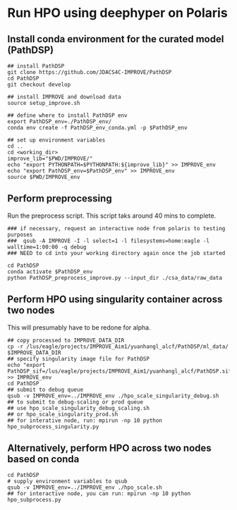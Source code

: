 # Run HPO using deephyper on Polaris

## Install conda environment for the curated model (PathDSP)
```
## install PathDSP
git clone https://github.com/JDACS4C-IMPROVE/PathDSP
cd PathDSP
git checkout develop

## install IMPROVE and download data
source setup_improve.sh

## define where to install PathDSP env
export PathDSP_env=./PathDSP_env/
conda env create -f PathDSP_env_conda.yml -p $PathDSP_env

## set up environment variables
cd ..
cd <working_dir>
improve_lib="$PWD/IMPROVE/"
echo "export PYTHONPATH=$PYTHONPATH:${improve_lib}" >> IMPROVE_env
echo "export PathDSP_env=$PathDSP_env" >> IMPROVE_env
source $PWD/IMPROVE_env
```



## Perform preprocessing
Run the preprocess script. This script taks around 40 mins to complete.

```
### if necessary, request an interactive node from polaris to testing purposes
###  qsub -A IMPROVE -I -l select=1 -l filesystems=home:eagle -l walltime=1:00:00 -q debug
### NEED to cd into your working directory again once the job started
```

```
cd PathDSP
conda activate $PathDSP_env
python PathDSP_preprocess_improve.py --input_dir ./csa_data/raw_data
```

## Perform HPO using singularity container across two nodes
This will presumably have to be redone for alpha.

```
## copy processed to IMPROVE_DATA_DIR
cp -r /lus/eagle/projects/IMPROVE_Aim1/yuanhangl_alcf/PathDSP/ml_data/ $IMPROVE_DATA_DIR
## specify singularity image file for PathDSP
echo "export PathDSP_sif=/lus/eagle/projects/IMPROVE_Aim1/yuanhangl_alcf/PathDSP.sif" >> IMPROVE_env
cd PathDSP
## submit to debug queue
qsub -v IMPROVE_env=../IMPROVE_env ./hpo_scale_singularity_debug.sh
## to submit to debug-scaling or prod queue
## use hpo_scale_singularity_debug_scaling.sh 
## or hpo_scale_singularity_prod.sh
## for interative node, run: mpirun -np 10 python hpo_subprocess_singularity.py
```

## Alternatively, perform HPO across two nodes based on conda

```
cd PathDSP
# supply environment variables to qsub
qsub -v IMPROVE_env=../IMPROVE_env ./hpo_scale.sh
## for interactive node, you can run: mpirun -np 10 python hpo_subprocess.py
```